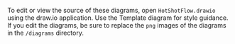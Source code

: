 To edit or view the source of these diagrams, open `HotShotFlow.drawio` using the draw.io application.  Use the Template diagram for style guidance.  If you edit the diagrams, be sure to replace the `png` images of the diagrams in the `/diagrams` directory. 